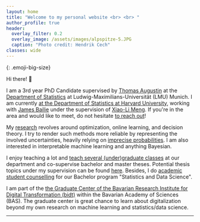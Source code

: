 ```yaml
---
layout: home
title: "Welcome to my personal website <br> <br> " 
author_profile: true
header:
  overlay_filter: 0.2
  overlay_image: /assets/images/alpspitze-5.JPG
  caption: "Photo credit: Hendrik Cech"
classes: wide
---
```

<style>
.emoji-big-size img {font-size: 8rem;}
</style>

{: .emoji-big-size}

Hi there! :wave: <br>


I am a 3rd year PhD Candidate supervised by [Thomas Augustin](https://scholar.google.de/citations?user=3N20m1kAAAAJ&hl=de) at the [Department of Statistics](https://www.statistik.uni-muenchen.de/index.html) at Ludwig-Maximilians-Universität (LMU) Munich. I am currently [at the Department of Statistics at Harvard University](https://statistics.fas.harvard.edu/people/julian-rodemann-0), working with [James Bailie](https://jameshbailie.github.io/) under the supervision of [Xiao-Li Meng](https://statistics.fas.harvard.edu/people/xiao-li-meng). If you're in the area and would like to meet, do not hesitate [to reach out](https://statistics.fas.harvard.edu/people/julian-rodemann-0)!

My [research](https://rodemann.github.io/_pages/research/) revolves around optimization, online learning, and decision theory. I try to render such methods more reliable by representing the involved uncertainties, heavily relying on [imprecise probabilities](https://sipta.org/). I am also interested in interpretable machine learning and anything Bayesian. 

I enjoy teaching a lot and [teach several (under)graduate classes](https://rodemann.github.io/_pages/teaching/) at our department and co-supervise bachelor and master theses. Potential thesis topics under my supervision can be found [here](https://rodemann.github.io/_pages/teaching/). Besides, I do [academic student counselling](https://www.statistik.uni-muenchen.de/studium/beratung/index.html) for our Bachelor program "Statistics and Data Science".  

I am part of the [the Graduate Center of the Bavarian Research Institute for Digital Transformation (bidt)](https://en.bidt.digital/person/julian-rodemann) within the Bavarian Academy of Sciences (BAS). The graduate center is great chance to learn about digitalization beyond my own research on machine learning and statistics/data science.

---

